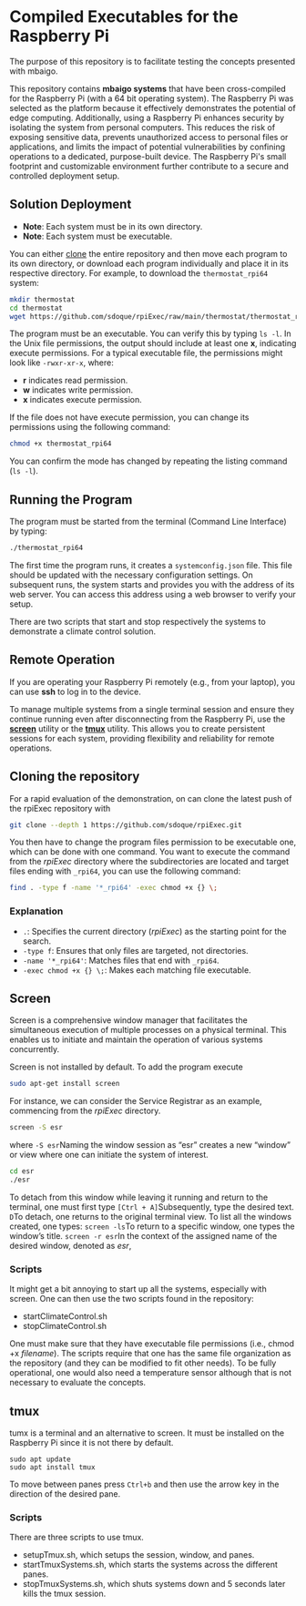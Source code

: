 # Compiled Executables for the Raspberry Pi

The purpose of this repository is to facilitate testing the concepts presented with mbaigo.

This repository contains **mbaigo systems** that have been cross-compiled for the Raspberry Pi (with a 64 bit operating system). The Raspberry Pi was selected as the platform because it effectively demonstrates the potential of edge computing. Additionally, using a Raspberry Pi enhances security by isolating the system from personal computers. This reduces the risk of exposing sensitive data, prevents unauthorized access to personal files or applications, and limits the impact of potential vulnerabilities by confining operations to a dedicated, purpose-built device. The Raspberry Pi's small footprint and customizable environment further contribute to a secure and controlled deployment setup.

## Solution Deployment

- **Note**: Each system must be in its own directory.
- **Note**: Each system must be executable.

You can either [clone](#cloning-the-repository) the entire repository and then move each program to its own directory, or download each program individually and place it in its respective directory. For example, to download the `thermostat_rpi64` system:

``` bash
mkdir thermostat
cd thermostat
wget https://github.com/sdoque/rpiExec/raw/main/thermostat/thermostat_rpi64
```

The program must be an executable. You can verify this by typing `ls -l`. In the Unix file permissions, the output should include at least one **x**, indicating execute permissions. For a typical executable file, the permissions might look like `-rwxr-xr-x`, where:

- **r** indicates read permission.
- **w** indicates write permission.
- **x** indicates execute permission.

If the file does not have execute permission, you can change its permissions using the following command:

``` bash
chmod +x thermostat_rpi64
```

You can confirm the mode has changed by repeating the listing command (`ls -l`).

## Running the Program

The program must be started from the terminal (Command Line Interface) by typing:

``` bash
./thermostat_rpi64
```

The first time the program runs, it creates a `systemconfig.json` file. This file should be updated with the necessary configuration settings. On subsequent runs, the system starts and provides you with the address of its web server. You can access this address using a web browser to verify your setup.

There are two scripts that start and stop respectively the systems to demonstrate a climate control solution.

## Remote Operation

If you are operating your Raspberry Pi remotely (e.g., from your laptop), you can use **ssh** to log in to the device.

To manage multiple systems from a single terminal session and ensure they continue running even after disconnecting from the Raspberry Pi, use the [**screen**](#screen) utility or the [**tmux**](#tmux) utility. This allows you to create persistent sessions for each system, providing flexibility and reliability for remote operations.

## Cloning the repository

For a rapid evaluation of the demonstration, on can clone the latest push of the rpiExec repository with

``` bash
git clone --depth 1 https://github.com/sdoque/rpiExec.git
```

You then have to change the program files permission to be executable one, which can be done with one command. You want to execute the command from the *rpiExec* directory where the subdirectories are located and target files ending with `_rpi64`, you can use the following command:

``` bash
find . -type f -name '*_rpi64' -exec chmod +x {} \;
```

### Explanation

- `.`: Specifies the current directory (*rpiExec*) as the starting point for the search.
- `-type f`: Ensures that only files are targeted, not directories.
- `-name '*_rpi64'`: Matches files that end with `_rpi64`.
- `-exec chmod +x {} \;`: Makes each matching file executable.

## Screen

Screen is a comprehensive window manager that facilitates the simultaneous execution of multiple processes on a physical terminal. This enables us to initiate and maintain the operation of various systems concurrently.

Screen is not installed by default. To add the program execute

``` bash
sudo apt-get install screen
```

For instance, we can consider the Service Registrar as an example, commencing from the *rpiExec* directory.

 ``` bash
 screen -S esr
 ```

where  ```-S esr```Naming the window session as “esr” creates a new “window” or view where one can initiate the system of interest.

 ``` bash
 cd esr
 ./esr
 ```

To detach from this window while leaving it running and return to the terminal, one must first type ```[Ctrl + A]```Subsequently, type the desired text. ```D```To detach, one returns to the original terminal view. To list all the windows created, one types: ```screen -ls```To return to a specific window, one types the window’s title. ```screen -r esr```In the context of the assigned name of the desired window, denoted as *esr*,

### Scripts

It might get a bit annoying to start up all the systems, especially with screen. One can then use the two scripts found in the repository:

- startClimateControl.sh
- stopClimateControl.sh

One must make sure that they have executable file permissions (i.e., chmod +x *filename*). The scripts require that one has the same file organization as the repository (and they can be modified to fit other needs). To be fully operational, one would also need a temperature sensor although that is not necessary to evaluate the concepts.

## tmux
tumx is a terminal and an alternative to screen. It must be installed on the Raspberry Pi since it is not there by default.
```
sudo apt update
sudo apt install tmux
```

To move between panes press ```Ctrl+b``` and then use the arrow key in the direction of the desired pane.

### Scripts

There are three scripts to use tmux.
- setupTmux.sh, which setups the session, window, and panes.
- startTmuxSystems.sh, which starts the systems across the different panes.
- stopTmuxSystems.sh, which shuts systems down and 5 seconds later kills the tmux session.